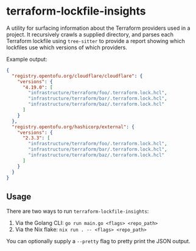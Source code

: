 # terraform-lockfile-insights

A utility for surfacing information about the Terraform providers used in a project. It recursively crawls a supplied directory, and parses each Terraform lockfile using `tree-sitter` to provide a report showing which lockfiles use which versions of which providers.

Example output:
```json
{
  "registry.opentofu.org/cloudflare/cloudflare": {
    "versions": {
      "4.19.0": [
        "infrastructure/terraform/foo/.terraform.lock.hcl",
        "infrastructure/terraform/bar/.terraform.lock.hcl",
        "infrastructure/terraform/baz/.terraform.lock.hcl"
      ]
    }
  },
  "registry.opentofu.org/hashicorp/external": {
    "versions": {
      "2.3.3": [
        "infrastructure/terraform/foo/.terraform.lock.hcl",
        "infrastructure/terraform/bar/.terraform.lock.hcl",
        "infrastructure/terraform/baz/.terraform.lock.hcl"
      ]
    }
  }
}
```

## Usage

There are two ways to run `terraform-lockfile-insights`:

1. Via the Golang CLI: `go run main.go <flags> <repo_path>`
2. Via the Nix flake: `nix run . -- <flags> <repo_path>`

You can optionally supply a `--pretty` flag to pretty print the JSON
output.
